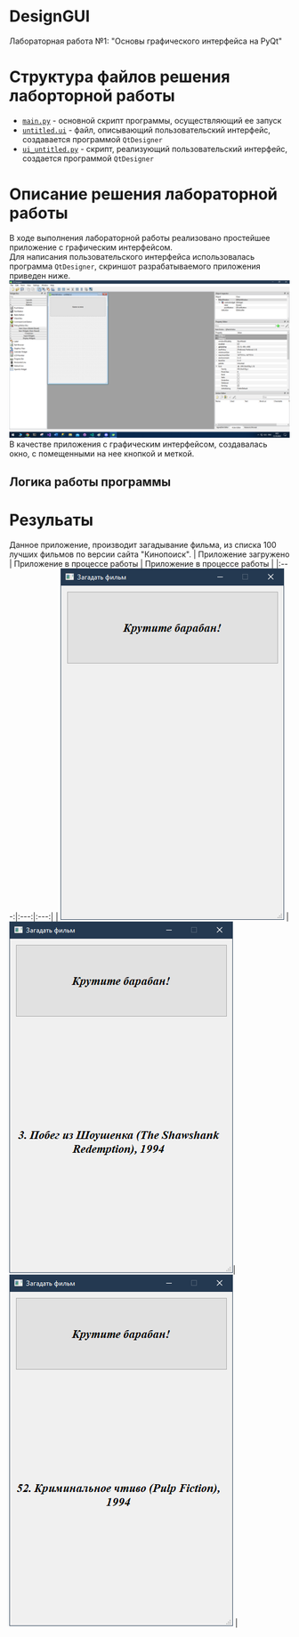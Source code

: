 # DesignGUI

Лабораторная работа №1: "Основы графического интерфейса на PyQt"

# Структура файлов решения лаборторной работы
* [`main.py`](https://github.com/Black-Viking-63/DesignGUI/blob/main/LabWork_1/main.py) - основной скрипт программы, осуществляющий ее запуск
* [`untitled.ui`](https://github.com/Black-Viking-63/DesignGUI/blob/main/LabWork_1/untitled.ui) - файл, описывающий пользовательский интерфейс, создавается программой `QtDesigner`
* [`ui_untitled.py`](https://github.com/Black-Viking-63/DesignGUI/blob/main/LabWork_1/ui_untitled.py) - скрипт, реализующий пользовательский интерфейс, создается программой `QtDesigner`

# Описание решения лабораторной работы
В ходе выполнения лабораторной работы реализовано простейшее приложение с графическим интерфейсом.<br/>Для написания пользовательского интерфейса использовалась программа `QtDesigner`, скриншот разрабатываемого приложения приведен ниже.<br/> 
![photo](https://github.com/Black-Viking-63/DesignGUI/blob/main/LabWork_1/image/Qt.png)
<br/> 
В качестве приложения с графическим интерфейсом, создавалась окно, с помещенными на нее кнопкой и меткой.<br/>

## Логика работы программы

# Резульаты
Данное приложение, производит загадывание фильма, из списка 100 лучших фильмов по версии сайта "Кинопоиск".
| Приложение загружено | Приложение в процессе работы | Приложение в процессе работы |
|:---:|:---:|:---:|
| ![photo](https://github.com/Black-Viking-63/DesignGUI/blob/main/LabWork_1/image/download.png) |![photo](https://github.com/Black-Viking-63/DesignGUI/blob/main/LabWork_1/image/work.png)| ![photo](https://github.com/Black-Viking-63/DesignGUI/blob/main/LabWork_1/image/work1.png) |
